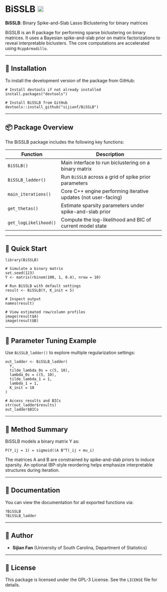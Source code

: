 
# BiSSLB <img src="https://img.shields.io/badge/R-package-blue.svg" alt="R package badge" height="20"/>

**BiSSLB**: Binary Spike-and-Slab Lasso Biclustering for binary matrices

BiSSLB is an R package for performing sparse biclustering on binary matrices. It uses a Bayesian spike-and-slab prior on matrix factorizations to reveal interpretable biclusters. The core computations are accelerated using `RcppArmadillo`.

---

## 🔧 Installation

To install the development version of the package from GitHub:

```
# Install devtools if not already installed
install.packages("devtools")

# Install BiSSLB from GitHub
devtools::install_github("sijianf/BiSSLB")
```

---

## 📦 Package Overview

The BiSSLB package includes the following key functions:

| Function            | Description                                                         |
|---------------------|---------------------------------------------------------------------|
| `BiSSLB()`          | Main interface to run biclustering on a binary matrix              |
| `BiSSLB_ladder()`   | Run `BiSSLB` across a grid of spike prior parameters               |
| `main_iterations()` | Core C++ engine performing iterative updates (not user-facing)     |
| `get_thetas()`      | Estimate sparsity parameters under spike-and-slab prior            |
| `get_logLikelihood()` | Compute the log-likelihood and BIC of current model state       |

---

## 🚀 Quick Start

```
library(BiSSLB)

# Simulate a binary matrix
set.seed(123)
Y <- matrix(rbinom(100, 1, 0.4), nrow = 10)

# Run BiSSLB with default settings
result <- BiSSLB(Y, K_init = 5)

# Inspect output
names(result)

# View estimated row/column profiles
image(result$A)
image(result$B)
```

---

## 🔁 Parameter Tuning Example

Use `BiSSLB_ladder()` to explore multiple regularization settings:

```
out_ladder <- BiSSLB_ladder(
  Y,
  tilde_lambda_0s = c(5, 10),
  lambda_0s = c(5, 10),
  tilde_lambda_1 = 1,
  lambda_1 = 1,
  K_init = 10
)

# Access results and BICs
str(out_ladder$results)
out_ladder$BICs
```

---

## 🧠 Method Summary

BiSSLB models a binary matrix Y as:

    P(Y_ij = 1) = sigmoid((A B^T)_ij + mu_i)

The matrices A and B are constrained by spike-and-slab priors to induce sparsity. An optional IBP-style reordering helps emphasize interpretable structures during iteration.

---

## 📘 Documentation

You can view the documentation for all exported functions via:

```
?BiSSLB
?BiSSLB_ladder
```

---

## 👤 Author

- **Sijian Fan** (University of South Carolina, Department of Statistics)

---

## 📄 License

This package is licensed under the GPL-3 License. See the `LICENSE` file for details.
